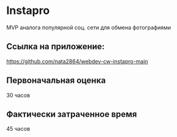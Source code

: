 # Instapro

MVP аналога популярной соц. сети для обмена фотографиями

## Ссылка на приложение:
https://github.com/nata2864/webdev-cw-instapro-main

## Первоначальная оценка

30 часов

## Фактически затраченное время

45 часов
